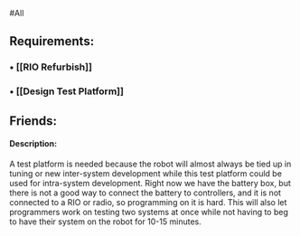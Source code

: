 #All
## Requirements:
###  • [[RIO Refurbish]]
###  • [[Design Test Platform]]
## Friends:

#### Description:
 A test platform is needed because the robot will almost always be tied up in tuning or new inter-system development while this test platform could be used for intra-system development. Right now we have the battery box, but there is not a good way to connect the battery to controllers, and it is not connected to a RIO or radio, so programming on it is hard. This will also let programmers work on testing two systems at once while not having to beg to have their system on the robot for 10-15 minutes.

